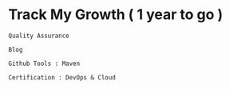 # Track My Growth ( 1 year to go )

```
Quality Assurance
```

```
Blog
```

```
Github Tools : Maven
```

```
Certification : DevOps & Cloud
``` 

